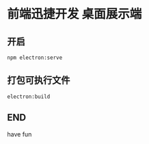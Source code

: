 # 前端迅捷开发 桌面展示端

## 开启
```
npm electron:serve
```

## 打包可执行文件
```
electron:build
```

## END

have fun
